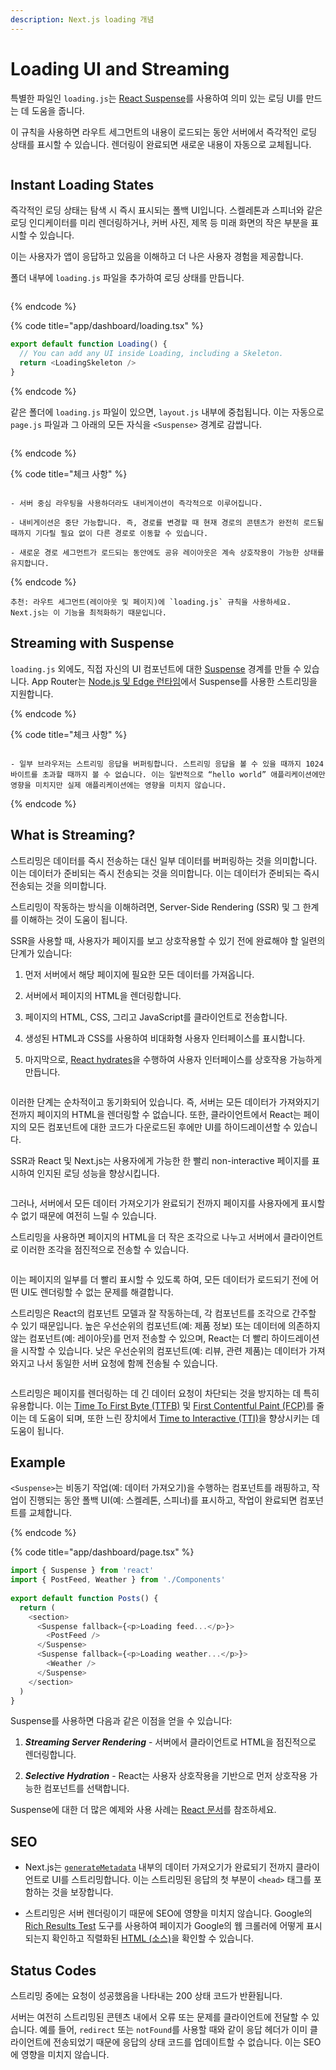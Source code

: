 ```yaml
---
description: Next.js loading 개념
---
```


# Loading UI and Streaming

특별한 파일인 `loading.js`는 [React Suspense](https://react.dev/reference/react/Suspense)를 사용하여 의미 있는 로딩 UI를 만드는 데 도움을 줍니다.

이 규칙을 사용하면 라우트 세그먼트의 내용이 로드되는 동안 서버에서 즉각적인 로딩 상태를 표시할 수 있습니다. 렌더링이 완료되면 새로운 내용이 자동으로 교체됩니다.

<figure><img src="https://nextjs.org/_next/image?url=%2Fdocs%2Fdark%2Floading-ui.png&w=1920&q=75&dpl=dpl_4kWRRdpV5mEWMp9Zhahs8vP5fgBq" alt=""><figcaption></figcaption></figure>

## Instant Loading States

즉각적인 로딩 상태는 탐색 시 즉시 표시되는 폴백 UI입니다. 스켈레톤과 스피너와 같은 로딩 인디케이터를 미리 렌더링하거나, 커버 사진, 제목 등 미래 화면의 작은 부분을 표시할 수 있습니다.

이는 사용자가 앱이 응답하고 있음을 이해하고 더 나은 사용자 경험을 제공합니다.

폴더 내부에 `loading.js` 파일을 추가하여 로딩 상태를 만듭니다.

<figure><img src="https://nextjs.org/_next/image?url=%2Fdocs%2Fdark%2Floading-special-file.png&w=1920&q=75&dpl=dpl_4kWRRdpV5mEWMp9Zhahs8vP5fgBq" alt=""><figcaption></figcaption></figure>

{% endcode %}

{% code title="app/dashboard/loading.tsx" %}

```js
export default function Loading() {
  // You can add any UI inside Loading, including a Skeleton.
  return <LoadingSkeleton />
}
```

{% endcode %}

같은 폴더에 `loading.js` 파일이 있으면, `layout.js` 내부에 중첩됩니다. 이는 자동으로 `page.js` 파일과 그 아래의 모든 자식을 `<Suspense>` 경계로 감쌉니다.

<figure><img src="https://nextjs.org/_next/image?url=%2Fdocs%2Fdark%2Floading-overview.png&w=1920&q=75&dpl=dpl_4kWRRdpV5mEWMp9Zhahs8vP5fgBq" alt=""><figcaption></figcaption></figure>

{% endcode %}

{% code title="체크 사항" %}

```

- 서버 중심 라우팅을 사용하더라도 내비게이션이 즉각적으로 이루어집니다.

- 내비게이션은 중단 가능합니다. 즉, 경로를 변경할 때 현재 경로의 콘텐츠가 완전히 로드될 때까지 기다릴 필요 없이 다른 경로로 이동할 수 있습니다.

- 새로운 경로 세그먼트가 로드되는 동안에도 공유 레이아웃은 계속 상호작용이 가능한 상태를 유지합니다.

```

{% endcode %}

```
추천: 라우트 세그먼트(레이아웃 및 페이지)에 `loading.js` 규칙을 사용하세요. Next.js는 이 기능을 최적화하기 때문입니다.
```

## Streaming with Suspense

`loading.js` 외에도, 직접 자신의 UI 컴포넌트에 대한 [Suspense](https://react.dev/reference/react/Suspense) 경계를 만들 수 있습니다. App Router는 [Node.js 및 Edge 런타임](https://nextjs.org/docs/app/building-your-application/rendering/edge-and-nodejs-runtimes)에서 Suspense를 사용한 스트리밍을 지원합니다.

{% endcode %}

{% code title="체크 사항" %}

```

- 일부 브라우저는 스트리밍 응답을 버퍼링합니다. 스트리밍 응답을 볼 수 있을 때까지 1024바이트를 초과할 때까지 볼 수 없습니다. 이는 일반적으로 “hello world” 애플리케이션에만 영향을 미치지만 실제 애플리케이션에는 영향을 미치지 않습니다.

```

{% endcode %}

## What is Streaming?

스트리밍은 데이터를 즉시 전송하는 대신 일부 데이터를 버퍼링하는 것을 의미합니다. 이는 데이터가 준비되는 즉시 전송되는 것을 의미합니다. 이는 데이터가 준비되는 즉시 전송되는 것을 의미합니다.

스트리밍이 작동하는 방식을 이해하려면, Server-Side Rendering (SSR) 및 그 한계를 이해하는 것이 도움이 됩니다.

SSR을 사용할 때, 사용자가 페이지를 보고 상호작용할 수 있기 전에 완료해야 할 일련의 단계가 있습니다:

1. 먼저 서버에서 해당 페이지에 필요한 모든 데이터를 가져옵니다.

2. 서버에서 페이지의 HTML을 렌더링합니다.

3. 페이지의 HTML, CSS, 그리고 JavaScript를 클라이언트로 전송합니다.

4. 생성된 HTML과 CSS를 사용하여 비대화형 사용자 인터페이스를 표시합니다.

5. 마지막으로, [React hydrates](https://react.dev/reference/react-dom/client/hydrateRoot#hydrating-server-rendered-html)을 수행하여 사용자 인터페이스를 상호작용 가능하게 만듭니다.

<figure><img src="https://nextjs.org/_next/image?url=%2Fdocs%2Fdark%2Fserver-rendering-without-streaming-chart.png&w=3840&q=75&dpl=dpl_4kWRRdpV5mEWMp9Zhahs8vP5fgBq" alt=""><figcaption></figcaption></figure>

이러한 단계는 순차적이고 동기화되어 있습니다. 즉, 서버는 모든 데이터가 가져와지기 전까지 페이지의 HTML을 렌더링할 수 없습니다. 또한, 클라이언트에서 React는 페이지의 모든 컴포넌트에 대한 코드가 다운로드된 후에만 UI를 하이드레이션할 수 있습니다.

SSR과 React 및 Next.js는 사용자에게 가능한 한 빨리 non-interactive 페이지를 표시하여 인지된 로딩 성능을 향상시킵니다.

<figure><img src="https://nextjs.org/_next/image?url=%2Fdocs%2Fdark%2Fserver-rendering-without-streaming.png&w=3840&q=75&dpl=dpl_4kWRRdpV5mEWMp9Zhahs8vP5fgBq" alt=""><figcaption></figcaption></figure>

그러나, 서버에서 모든 데이터 가져오기가 완료되기 전까지 페이지를 사용자에게 표시할 수 없기 때문에 여전히 느릴 수 있습니다.

스트리밍을 사용하면 페이지의 HTML을 더 작은 조각으로 나누고 서버에서 클라이언트로 이러한 조각을 점진적으로 전송할 수 있습니다.

<figure><img src="https://nextjs.org/_next/image?url=%2Fdocs%2Fdark%2Fserver-rendering-with-streaming.png&w=3840&q=75&dpl=dpl_4kWRRdpV5mEWMp9Zhahs8vP5fgBq" alt=""><figcaption></figcaption></figure>

이는 페이지의 일부를 더 빨리 표시할 수 있도록 하여, 모든 데이터가 로드되기 전에 어떤 UI도 렌더링할 수 없는 문제를 해결합니다.

스트리밍은 React의 컴포넌트 모델과 잘 작동하는데, 각 컴포넌트를 조각으로 간주할 수 있기 때문입니다. 높은 우선순위의 컴포넌트(예: 제품 정보) 또는 데이터에 의존하지 않는 컴포넌트(예: 레이아웃)를 먼저 전송할 수 있으며, React는 더 빨리 하이드레이션을 시작할 수 있습니다. 낮은 우선순위의 컴포넌트(예: 리뷰, 관련 제품)는 데이터가 가져와지고 나서 동일한 서버 요청에 함께 전송될 수 있습니다.

<figure><img src="https://nextjs.org/_next/image?url=%2Fdocs%2Fdark%2Fserver-rendering-with-streaming-chart.png&w=3840&q=75&dpl=dpl_4kWRRdpV5mEWMp9Zhahs8vP5fgBq" alt=""><figcaption></figcaption></figure>

스트리밍은 페이지를 렌더링하는 데 긴 데이터 요청이 차단되는 것을 방지하는 데 특히 유용합니다. 이는 [Time To First Byte (TTFB)](https://web.dev/articles/ttfb?hl=ko) 및 [First Contentful Paint (FCP)](https://developer.chrome.com/docs/lighthouse/performance/first-contentful-paint?hl=ko)를 줄이는 데 도움이 되며, 또한 느린 장치에서 [Time to Interactive (TTI)](https://developer.chrome.com/docs/lighthouse/performance/interactive?hl=ko)을 향상시키는 데 도움이 됩니다.

## Example

`<Suspense>`는 비동기 작업(예: 데이터 가져오기)을 수행하는 컴포넌트를 래핑하고, 작업이 진행되는 동안 폴백 UI(예: 스켈레톤, 스피너)를 표시하고, 작업이 완료되면 컴포넌트를 교체합니다.

{% endcode %}

{% code title="app/dashboard/page.tsx" %}

```js
import { Suspense } from 'react'
import { PostFeed, Weather } from './Components'
 
export default function Posts() {
  return (
    <section>
      <Suspense fallback={<p>Loading feed...</p>}>
        <PostFeed />
      </Suspense>
      <Suspense fallback={<p>Loading weather...</p>}>
        <Weather />
      </Suspense>
    </section>
  )
}
```
Suspense를 사용하면 다음과 같은 이점을 얻을 수 있습니다:

1. ***Streaming Server Rendering*** - 서버에서 클라이언트로 HTML을 점진적으로 렌더링합니다.

2. ***Selective Hydration*** - React는 사용자 상호작용을 기반으로 먼저 상호작용 가능한 컴포넌트를 선택합니다.

Suspense에 대한 더 많은 예제와 사용 사례는 [React 문서](https://react.dev/reference/react/Suspense)를 참조하세요.

## SEO

- Next.js는 [`generateMetadata`](https://nextjs.org/docs/app/api-reference/functions/generate-metadata) 내부의 데이터 가져오기가 완료되기 전까지 클라이언트로 UI를 스트리밍합니다. 이는 스트리밍된 응답의 첫 부분이 `<head>` 태그를 포함하는 것을 보장합니다.

- 스트리밍은 서버 렌더링이기 때문에 SEO에 영향을 미치지 않습니다. Google의 [Rich Results Test](https://search.google.com/test/rich-results) 도구를 사용하여 페이지가 Google의 웹 크롤러에 어떻게 표시되는지 확인하고 직렬화된 [HTML (소스)](https://search.google.com/test/rich-results?output=xml&url=https%3A%2F%2Fnextjs.org%2F)을 확인할 수 있습니다.

## Status Codes

스트리밍 중에는 요청이 성공했음을 나타내는 200 상태 코드가 반환됩니다.

서버는 여전히 스트리밍된 콘텐츠 내에서 오류 또는 문제를 클라이언트에 전달할 수 있습니다. 예를 들어, `redirect` 또는 `notFound`를 사용할 때와 같이 응답 헤더가 이미 클라이언트에 전송되었기 때문에 응답의 상태 코드를 업데이트할 수 없습니다. 이는 SEO에 영향을 미치지 않습니다.